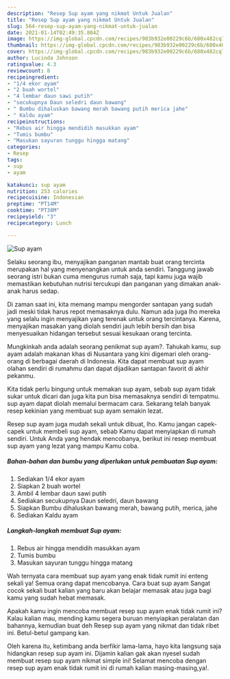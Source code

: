 ```yaml
---
description: "Resep Sup ayam yang nikmat Untuk Jualan"
title: "Resep Sup ayam yang nikmat Untuk Jualan"
slug: 564-resep-sup-ayam-yang-nikmat-untuk-jualan
date: 2021-01-14T02:49:35.804Z
image: https://img-global.cpcdn.com/recipes/983b932e00229c6b/680x482cq70/sup-ayam-foto-resep-utama.jpg
thumbnail: https://img-global.cpcdn.com/recipes/983b932e00229c6b/680x482cq70/sup-ayam-foto-resep-utama.jpg
cover: https://img-global.cpcdn.com/recipes/983b932e00229c6b/680x482cq70/sup-ayam-foto-resep-utama.jpg
author: Lucinda Johnson
ratingvalue: 4.3
reviewcount: 8
recipeingredient:
- "1/4 ekor ayam"
- "2 buah wortel"
- "4 lembar daun sawi putih"
- "secukupnya Daun seledri daun bawang"
- " Bumbu dihaluskan bawang merah bawang putih merica jahe"
- " Kaldu ayam"
recipeinstructions:
- "Rebus air hingga mendidih masukkan ayam"
- "Tumis bumbu"
- "Masukan sayuran tunggu hingga matang"
categories:
- Resep
tags:
- sup
- ayam

katakunci: sup ayam 
nutrition: 253 calories
recipecuisine: Indonesian
preptime: "PT14M"
cooktime: "PT38M"
recipeyield: "3"
recipecategory: Lunch

---
```



![Sup ayam](https://img-global.cpcdn.com/recipes/983b932e00229c6b/680x482cq70/sup-ayam-foto-resep-utama.jpg)

Selaku seorang ibu, menyajikan panganan mantab buat orang tercinta merupakan hal yang menyenangkan untuk anda sendiri. Tanggung jawab seorang istri bukan cuma mengurus rumah saja, tapi kamu juga wajib memastikan kebutuhan nutrisi tercukupi dan panganan yang dimakan anak-anak harus sedap.

Di zaman  saat ini, kita memang mampu mengorder santapan yang sudah jadi meski tidak harus repot memasaknya dulu. Namun ada juga lho mereka yang selalu ingin menyajikan yang terenak untuk orang tercintanya. Karena, menyajikan masakan yang diolah sendiri jauh lebih bersih dan bisa menyesuaikan hidangan tersebut sesuai kesukaan orang tercinta. 



Mungkinkah anda adalah seorang penikmat sup ayam?. Tahukah kamu, sup ayam adalah makanan khas di Nusantara yang kini digemari oleh orang-orang di berbagai daerah di Indonesia. Kita dapat membuat sup ayam olahan sendiri di rumahmu dan dapat dijadikan santapan favorit di akhir pekanmu.

Kita tidak perlu bingung untuk memakan sup ayam, sebab sup ayam tidak sukar untuk dicari dan juga kita pun bisa memasaknya sendiri di tempatmu. sup ayam dapat diolah memalui bermacam cara. Sekarang telah banyak resep kekinian yang membuat sup ayam semakin lezat.

Resep sup ayam juga mudah sekali untuk dibuat, lho. Kamu jangan capek-capek untuk membeli sup ayam, sebab Kamu dapat menyiapkan di rumah sendiri. Untuk Anda yang hendak mencobanya, berikut ini resep membuat sup ayam yang lezat yang mampu Kamu coba.

<!--inarticleads1-->

##### Bahan-bahan dan bumbu yang diperlukan untuk pembuatan Sup ayam:

1. Sediakan 1/4 ekor ayam
1. Siapkan 2 buah wortel
1. Ambil 4 lembar daun sawi putih
1. Sediakan secukupnya Daun seledri, daun bawang
1. Siapkan  Bumbu dihaluskan bawang merah, bawang putih, merica, jahe
1. Sediakan  Kaldu ayam




<!--inarticleads2-->

##### Langkah-langkah membuat Sup ayam:

1. Rebus air hingga mendidih masukkan ayam
1. Tumis bumbu
1. Masukan sayuran tunggu hingga matang




Wah ternyata cara membuat sup ayam yang enak tidak rumit ini enteng sekali ya! Semua orang dapat mencobanya. Cara buat sup ayam Sangat cocok sekali buat kalian yang baru akan belajar memasak atau juga bagi kamu yang sudah hebat memasak.

Apakah kamu ingin mencoba membuat resep sup ayam enak tidak rumit ini? Kalau kalian mau, mending kamu segera buruan menyiapkan peralatan dan bahannya, kemudian buat deh Resep sup ayam yang nikmat dan tidak ribet ini. Betul-betul gampang kan. 

Oleh karena itu, ketimbang anda berfikir lama-lama, hayo kita langsung saja hidangkan resep sup ayam ini. Dijamin kalian gak akan nyesel sudah membuat resep sup ayam nikmat simple ini! Selamat mencoba dengan resep sup ayam enak tidak rumit ini di rumah kalian masing-masing,ya!.


